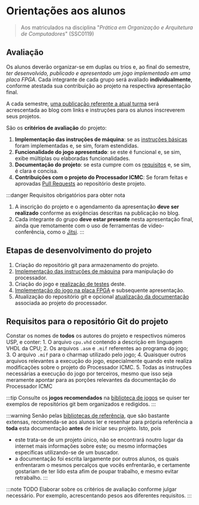 # Orientações aos alunos
> Aos matriculados na disciplina "*Prática em Organização e Arquitetura de Computadores*" (SSC0119)
## Avaliação

Os alunos deverão organizar-se em duplas ou trios e, ao final do semestre, *ter desenvolvido, publicado e apresentado um jogo implementado em uma placa FPGA*. Cada integrante de cada grupo será avaliado **individualmente**, conforme atestada sua contribuição ao projeto na respectiva apresentação final.

A cada semestre, [uma publicação referente a atual turma](/blog/tags/inscricoes) será acrescentada ao blog com links e instruções para os alunos inscreverem seus projetos.

São os **critérios de avaliação** do projeto:

1. **Implementação das instruções de máquina**: se as [instruções básicas](/docs/linguagem-assembly/instrucoes) foram implementadas e, se sim, foram estendidas.
2. **Funcionalidade do jogo apresentado**: se este é funcional e, se sim, exibe múltiplas ou elaboradas funcionalidades.
3. **Documentação do projeto**: se esta cumpre com os [requisitos](#requisitos-para-o-repositório-git-do-projeto) e, se sim, é clara e concisa.
4. **Contribuições com o projeto do Processador ICMC**: Se foram feitas e aprovadas [Pull Requests](https://github.com/de-abreu/Processador-ICMC/pulls) ao repositório deste projeto.

:::danger Requisitos obrigatórios para obter nota
1. A inscrição do projeto e o agendamento da apresentação **deve ser realizado** conforme as exigências descritas na publicação no blog.
2. Cada integrante do grupo **deve estar presente** nesta apresentação final, ainda que remotamente com o uso de ferramentas de video-conferência, como o [Jitsi](https://jitsi.org/).
:::

## Etapas de desenvolvimento do projeto

1. Criação do repositório git para armazenamento do projeto.
2. [Implementação das instruções de máquina](/docs/guias/criando-instrucoes) para manipulação do processador.
3. Criação do jogo e [realização de testes](/docs/guias/debugging) deste.
4. [Implementação do jogo na placa FPGA](/docs/guias/ajustes-finais) e subsequente apresentação.
5. Atualização do repositório git e opcional [atualização da documentação](/docs/guias/documentacao) associada ao projeto do processador.

## Requisitos para o repositório Git do projeto
Constar os nomes de **todos** os autores do projeto e respectivos números USP, e conter:
    1. O arquivo `cpu.vhd` contendo a descrição em linguagem VHDL da CPU;
    2. Os arquivos `.asm` e `.mif` referentes ao programa do jogo;
    3. O arquivo `.mif` para o charmap utilizado pelo jogo;
    4. Quaisquer outros arquivos relevantes a execução do jogo, especialmente quando este realiza modificações sobre o projeto do Processador ICMC.
    5. Todas as instruções necessárias a execução do jogo por terceiros, mesmo que isso seja meramente apontar para as porções relevantes da documentação do Processador ICMC

:::tip
Consulte os **jogos recomendados** na [biblioteca de jogos](/docs/biblioteca/jogos) se quiser ter exemplos de repositórios git bem organizados e redigidos.
:::


:::warning
Senão pelas [bibliotecas de referência](/docs/category/biblioteca), que são bastante extensas, recomenda-se aos alunos ler e resenhar para própria referência a **toda** esta documentação **antes** de iniciar seu projeto. Isto, pois

- este trata-se de um projeto único, não se encontrará noutro lugar da internet mais informações sobre este; ou mesmo informações específicas utilizando-se de um buscador.
- a documentação foi escrita largamente por outros alunos, os quais enfrentaram o mesmos percalços que vocês enfrentarão, e certamente gostariam de ter lido esta afim de poupar trabalho, e mesmo evitar retrabalho.
:::

:::note TODO
Elaborar sobre os critérios de avaliação conforme julgar necessário. Por exemplo, acrescentando pesos aos diferentes requisitos.
:::
